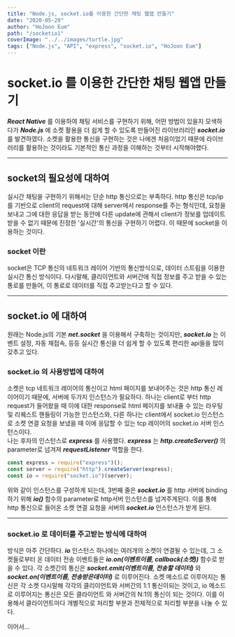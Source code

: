 ```yaml
---
title: "Node.js, socket.io를 이용한 간단한 채팅 웹앱 만들기"
date: "2020-05-29"
author: "HoJoon Eum"
path: "/socketio1"
coverImage: "../../images/turtle.jpg"
tags: ["Node.js", "API", "express", "socket.io", "HoJoon Eum"]
---
```


# socket.io 를 이용한 간단한 채팅 웹앱 만들기

**_React Native_** 를 이용하여 채팅 서비스를 구현하기 위해, 어떤 방법이 있을지 모색하다가 **_Node.js_** 에 소켓 활용을 더 쉽게 할 수 있도록 만들어진 라이브러리인
**_socket.io_** 를 발견하였다. 소켓을 활용한 통신을 구현하는 것은 나에겐 처음이었기 때문에 라이브러리를 활용하는 것이라도 기본적인 통신 과정을 이해하는 것부터 시작해야했다.

---

## socket의 필요성에 대하여

실시간 채팅을 구현하기 위해서는 단순 http 통신으로는 부족하다. http 통신은 tcp/ip 를 기반으로 client의 request에 대해 server에서 response를 주는 형식인데, 요청을 보내고 그에 대한 응답을 받는 동안에 다른 update에 관해서 client가 정보를 업데이트 받을 수 없기 때문에 진정한 '실시간'의 통신을 구현하기 어렵다. 이 때문에 socket을 이용하는 것이다.

### socket 이란

socket은 TCP 통신의 네트워크 레이어 기반의 통신방식으로, 데이터 스트림을 이용한 실시간 통신 방식이다. 다시말해, 클리이언트와 서버간에 직접 정보를 주고 받을 수 있는 통로를 만들어, 이 통로로 데이터를 직접 주고받는다고 할 수 있다.

---

## socket.io 에 대하여

원래는 Node.js의 기본 **_net.socket_** 을 이용해서 구축하는 것이지만, **_socket.io_** 는 이벤트 설정, 자동 재접속, 등등 실시간 통신을 더 쉽게 할 수 있도록 편리한 api들을 많이 갖추고 있다.

### socket.io 의 사용방법에 대하여

소켓은 tcp 네트워크 레이어의 통신이고 html 페이지를 보내어주는 것은 http 통신 레이어이기 때문에, 서버에 두가지 인스턴스가 필요하다. 하나는 client로 부터 http request가 들어왔을 때 이에 대한 response로 html 페이지를 보내줄 수 있는 라우팅 및 리퀘스트 핸들링이 가능한 인스턴스와, 다른 하나는 client에서 socket.io 인스턴스로 소켓 연결 요청을 보냈을 때 이에 응답할 수 있는 tcp 레이어의 socket.io 서버 인스턴스이다.  
나는 후자의 인스턴스로 **_express_** 를 사용했다. **_express_** 는 **_http.createServer()_** 의 parameter로 넘겨져 **_requestListener_** 역할을 한다.

```javascript
const express = require("express")();
const server = require("http").createServer(express);
const io = require("socket.io")(server);
```

위와 같이 인스턴스를 구성하게 되는데, 3번째 줄은 **_socket.io_** 를 http 서버에 binding 하기 위해 **_io()_** 함수의 parameter로 http서버 인스턴스를 넘겨주게된다. 이를 통해 http 통신으로 들어온 소켓 연결 요청을 서버의 **_socket.io_** 인스턴스가 받게 된다.

---

### socket.io 로 데이터를 주고받는 방식에 대하여

방식은 아주 간단하다. **_io_** 인스턴스 하나에는 여러개의 소켓이 연결될 수 있는데, 그 소켓들로부터 온 데이터 전송 이벤트들은 **_io.on(이벤트이름, callback(소켓))_** 함수로 받을 수 있다. 각 소켓간의 통신은 **_socket.emit(이벤트이름, 전송할 데이터)_** 와
**_socket.on(이벤트이름, 전송받은데이터)_** 로 이루어진다. 소켓 메소드로 이루어지는 통신은 각 소켓 다시말해 각각의 클리이언트와 서버간의 1:1 통신이되는 것이고, io 메소드로 이루어지는 통신은 모든 클라이언트 와 서버간의 N:1의 통신이 되는 것이다. 이를 이용해서 클라이언트마다 개별적으로 처리할 부분과 전체적으로 처리할 부분을 나눌 수 있다.

이어서...
